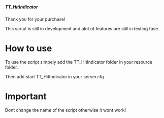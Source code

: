 ##### TT_HitIndicator #####

Thank you for your purchase!

This script is still in development and alot of features are still in testing fase.


# How to use
To use the script simpely add the TT_HitIndicator folder in your resource folder.

Then add start TT_HitIndicator in your server.cfg


# Important
Dont change the name of the script otherwise it wont work!



